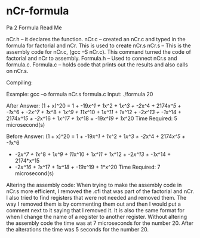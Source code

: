# nCr-formula

Pa 2 Formula Read Me

nCr.h – it declares the function.
nCr.c – created an nCr.c and typed in the formula for factorial and nCr. This is used to create nCr.s
nCr.s – This is the assembly code for nCr.c, (gcc –S nCr.c). This command turned the code of factorial and nCr to assembly.
Formula.h – Used to connect nCr.s and formula.c.
Formula.c – holds code that prints out the results and also calls on nCr.s.

Compiling:

Example: gcc –o formula nCr.s formula.c
Input: ./formula 20

After Answer: (1 + x)^20 = 1 + -19*x^1 + 1*x^2 + 1*x^3 + -2*x^4 + 2174*x^5 +
-1*x^6 + -2*x^7 + 1*x^8 + 1*x^9 + 11*x^10 + 1*x^11 + 1*x^12 + -2*x^13 + -1*x^14 +
2174*x^15 + -2*x^16 + 1*x^17 + 1*x^18 + -19*x^19 + 1*x^20
Time Required: 5 microsecond(s)

Before Answer: (1 + x)^20 = 1 + -19*x^1 + 1*x^2 + 1*x^3 + -2*x^4 + 2174*x^5 + -1*x^6
+ -2*x^7 + 1*x^8 + 1*x^9 + 11*x^10 + 1*x^11 + 1*x^12 + -2*x^13 + -1*x^14 + 2174*x^15
+ -2*x^16 + 1*x^17 + 1*x^18 + -19*x^19 + 1*x^20
Time Required: 7 microsecond(s)

Altering the assembly code:
When trying to make the assembly code in nCr.s more efficient, I removed the .cfi that
was part of the factorial and nCr. I also tried to find registers that were not needed and
removed them. The way I removed them is by commenting them out and then I would
put a comment next to it saying that I removed it. It is also the same format for when I
change the name of a register to another register. Without altering the assembly code
the time was at 7 microseconds for the number 20. After the alterations the time was 5
seconds for the number 20.
